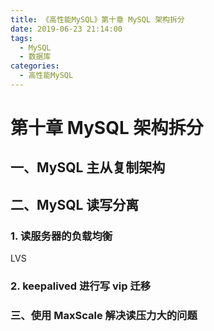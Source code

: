 ```yaml
---
title: 《高性能MySQL》第十章 MySQL 架构拆分
date: 2019-06-23 21:14:00
tags: 
  - MySQL
  - 数据库
categories:
  - 高性能MySQL
---
```


# 第十章 MySQL 架构拆分

## 一、MySQL 主从复制架构

## 二、MySQL 读写分离

### 1. 读服务器的负载均衡

LVS

### 2. keepalived 进行写 vip 迁移

### 三、使用 MaxScale 解决读压力大的问题